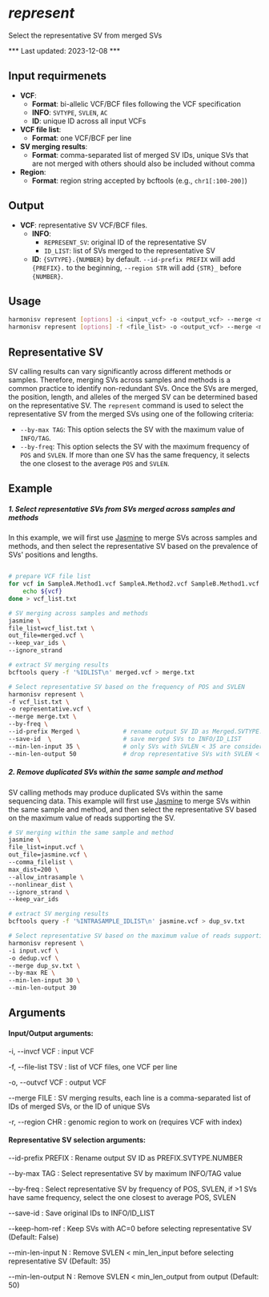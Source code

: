 # *represent*

Select the representative SV from merged SVs

*** Last updated: 2023-12-08 ***

## Input requirmenets
- **VCF**: 
    - **Format**: bi-allelic VCF/BCF files following the VCF specification
    - **INFO**: `SVTYPE`, `SVLEN`, `AC`
    - **ID**: unique ID across all input VCFs
- **VCF file list**:
    - **Format**: one VCF/BCF per line
- **SV merging results**:
    - **Format**: comma-separated list of merged SV IDs, unique SVs that are not merged with others should also be included without comma
- **Region**:
    - **Format**: region string accepted by bcftools (e.g., `chr1[:100-200]`)

## Output
- **VCF**: representative SV VCF/BCF files.
    - **INFO**: 
        - `REPRESENT_SV`: original ID of the representative SV
        - `ID_LIST`: list of SVs merged to the representative SV
    - **ID**: `{SVTYPE}.{NUMBER}` by default. `--id-prefix PREFIX` will add `{PREFIX}.` to the beginning, `--region STR` will add `{STR}_` before `{NUMBER}`.

## Usage

``` bash
harmonisv represent [options] -i <input_vcf> -o <output_vcf> --merge <merge_file>
harmonisv represent [options] -f <file_list> -o <output_vcf> --merge <merge_file>
```

## Representative SV
SV calling results can vary significantly across different methods or samples. Therefore, merging SVs across samples and methods is a common practice to identify non-redundant SVs. Once the SVs are merged, the position, length, and alleles of the merged SV can be determined based on the representative SV. The `represent` command is used to select the representative SV from the merged SVs using one of the following criteria:

- `--by-max TAG`: This option selects the SV with the maximum value of `INFO/TAG`.
- `--by-freq`: This option selects the SV with the maximum frequency of `POS` and `SVLEN`. If more than one SV has the same frequency, it selects the one closest to the average `POS` and `SVLEN`.

## Example

##### 1. Select representative SVs from SVs merged across samples and methods
In this example, we will first use [Jasmine] to merge SVs across samples and methods, and then select the representative SV based on the prevalence of SVs' positions and lengths.

``` bash

# prepare VCF file list
for vcf in SampleA.Method1.vcf SampleA.Method2.vcf SampleB.Method1.vcf SampleB.Method2.vcf; do
    echo ${vcf}
done > vcf_list.txt

# SV merging across samples and methods
jasmine \
file_list=vcf_list.txt \
out_file=merged.vcf \
--keep_var_ids \
--ignore_strand 

# extract SV merging results
bcftools query -f '%IDLIST\n' merged.vcf > merge.txt

# Select representative SV based on the frequency of POS and SVLEN
harmonisv represent \
-f vcf_list.txt \
-o representative.vcf \
--merge merge.txt \
--by-freq \
--id-prefix Merged \            # rename output SV ID as Merged.SVTYPE.NUMBER
--save-id  \                    # save merged SVs to INFO/ID_LIST
--min-len-input 35 \            # only SVs with SVLEN < 35 are considered when selecting representative SV
--min-len-output 50             # drop representative SVs with SVLEN < 50
```


##### 2. Remove duplicated SVs within the same sample and method

SV calling methods may produce duplicated SVs within the same sequencing data. This example will first use [Jasmine] to merge SVs within the same sample and method, and then select the representative SV based on the maximum value of reads supporting the SV.


``` bash
# SV merging within the same sample and method
jasmine \
file_list=input.vcf \
out_file=jasmine.vcf \
--comma_filelist \
max_dist=200 \
--allow_intrasample \
--nonlinear_dist \
--ignore_strand \
--keep_var_ids

# extract SV merging results
bcftools query -f '%INTRASAMPLE_IDLIST\n' jasmine.vcf > dup_sv.txt

# Select representative SV based on the maximum value of reads supporting the SV (INFO/RE)
harmonisv represent \
-i input.vcf \
-o dedup.vcf \
--merge dup_sv.txt \
--by-max RE \
--min-len-input 30 \
--min-len-output 30
```

## Arguments

#### Input/Output arguments:
-i, --invcf VCF
:   input VCF

-f, --file-list TSV
:   list of VCF files, one VCF per line

-o, --outvcf VCF
:   output VCF

--merge FILE
:   SV merging results, each line is a comma-separated list of IDs of merged SVs, or the ID of unique SVs

-r, --region CHR
:   genomic region to work on (requires VCF with index)

#### Representative SV selection arguments:
--id-prefix PREFIX
:   Rename output SV ID as PREFIX.SVTYPE.NUMBER

--by-max TAG
:   Select representative SV by maximum INFO/TAG value

--by-freq
:   Select representative SV by frequency of POS, SVLEN, if >1 SVs have same frequency, select the one closest to average POS, SVLEN

--save-id
:   Save original IDs to INFO/ID_LIST

--keep-hom-ref
:   Keep SVs with AC=0 before selecting representative SV (Default: False)

--min-len-input N
:   Remove SVLEN < min_len_input before selecting representative SV (Default: 35)

--min-len-output N
:   Remove SVLEN < min_len_output from output (Default: 50)

[Jasmine]: https://github.com/mkirsche/Jasmine
